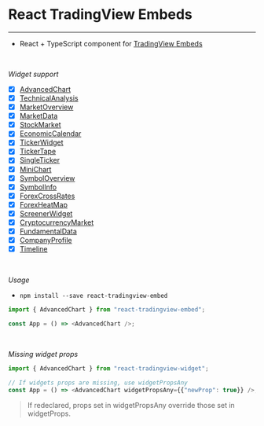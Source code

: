 # React TradingView Embeds
---
- React + TypeScript component for [TradingView Embeds](https://www.tradingview.com/widget/)

<br />

*Widget support*
- [x] [AdvancedChart](<https://www.tradingview.com/widget/advanced-chart/>)
- [x] [TechnicalAnalysis](<https://www.tradingview.com/widget/technical-analysis/>)
- [x] [MarketOverview](<https://www.tradingview.com/widget/market-overview/>)
- [x] [MarketData](<https://www.tradingview.com/widget/market-quotes/>)
- [x] [StockMarket](<https://www.tradingview.com/widget/market-movers/>)
- [x] [EconomicCalendar](<https://www.tradingview.com/widget/economic-calendar/>)
- [x] [TickerWidget](<https://www.tradingview.com/widget/ticker/>)
- [x] [TickerTape](<https://www.tradingview.com/widget/ticker-tape/>)
- [x] [SingleTicker](<https://www.tradingview.com/widget/single-ticker/>)
- [x] [MiniChart](<https://www.tradingview.com/widget/mini-chart/>)
- [x] [SymbolOverview](<https://www.tradingview.com/widget/symbol-overview/>)
- [x] [SymbolInfo](<https://www.tradingview.com/widget/symbol-info/>)
- [x] [ForexCrossRates](<https://www.tradingview.com/widget/forex-cross-rates/>)
- [x] [ForexHeatMap](<https://www.tradingview.com/widget/forex-heat-map/>)
- [x] [ScreenerWidget](<https://www.tradingview.com/widget/screener/>)
- [x] [CryptocurrencyMarket](<https://www.tradingview.com/widget/crypto-mkt-screener/>)
- [x] [FundamentalData](<https://www.tradingview.com/widget/fundamental-data/>)
- [x] [CompanyProfile](<https://www.tradingview.com/widget/symbol-profile/>)
- [x] [Timeline](<https://www.tradingview.com/widget/timeline/>)

<br />

*Usage*
- `npm install --save react-tradingview-embed`

```ts
import { AdvancedChart } from "react-tradingview-embed";

const App = () => <AdvancedChart />;
```

<br />

*Missing widget props*
```ts
import { AdvancedChart } from "react-tradingview-widget";

// If widgets props are missing, use widgetPropsAny
const App = () => <AdvancedChart widgetPropsAny={{"newProp": true}} />;
```

> If redeclared, props set in widgetPropsAny override those set in widgetProps.

<br />
